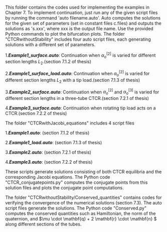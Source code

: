 This folder contains the codes used for implementing the examples in Chapter 7. To implement continuation, just run any of the given script files by running the command 'auto filename.auto'. Auto computes the solutions for the given set of parameters (set in constant files c.files) and outputs the solutions as 's.xxx', where xxx is the output file name. Use the provided Python commands to plot the bifurcation plots. The folder "CTCRwithoutStability" includes four auto script files, each generating solutions with a different set of parameters.

1.***Example1_surface.auto***: Continuation when $\alpha^{[2]}_{o}$ is varied for different section lengths $L_{2}$.(section 7.1.2 of thesis)

2.***Example1_surface_load.auto***: Continuation when $\alpha^{[2]}_{o}$ is varied for different section lengths $L_{2}$ with a tip load.(section 7.1.3 of thesis) 

3.***Example2_surface.auto***: Continuation when $\alpha^{[2]}_{o}$ and  $\alpha^{[3]}_{o}$ is varied for different section lengths in a three-tube CTCR.(section 7.2.1 of thesis)

4.***Example3_surface.auto***: Continuation when rotating tip load acts on a CTCR.(section 7.2.2 of thesis)


The folder "CTCRwithJacobi_equations" includes 4 script files

1.***Example1.auto***: (section 7.1.2 of thesis)

2.***Example1_load.auto***: (section 7.1.3 of thesis) 

3.***Example2.auto***: (section 7.2.1 of thesis)

4.***Example3.auto***: (section 7.2.2 of thesis)

These scripts generate solutions consisting of both CTCR equilibria and the corresponding Jacobi equations. The Python code "CTCR_conjugatepoints.py" computes the conjugate points from this solution files and plots the conjugate point computations. 

The folder "CTCRwithoutStability/Conserved_quantities" contains codes for verifying the convergence of the numerical solutions (section 7.3). The auto script files generate the solutions. The Python code "Conserved.py" computes the conserved quantities such as Hamiltonian, the norm of the quaternion, and $\mu \cdot \mathbf{q} + 2 \mathbf{r} \cdot \mathbf{n} $ along different sections of the tubes.





